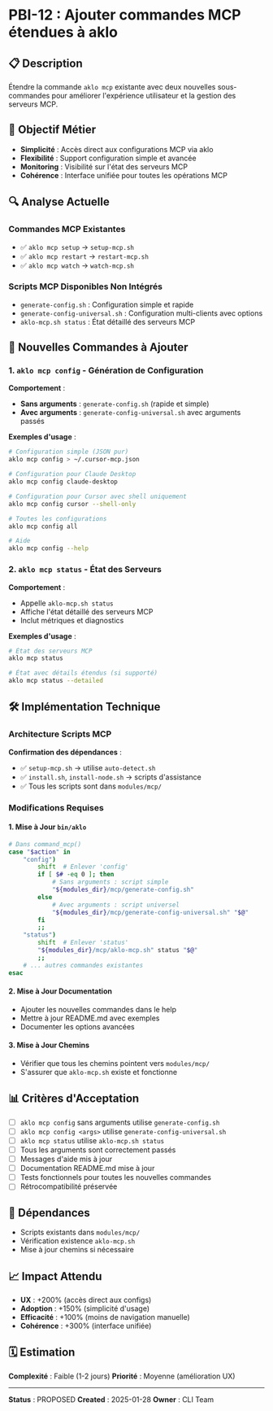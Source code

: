 # PBI-12 : Ajouter commandes MCP étendues à aklo

## 📋 Description

Étendre la commande `aklo mcp` existante avec deux nouvelles sous-commandes pour améliorer l'expérience utilisateur et la gestion des serveurs MCP.

## 🎯 Objectif Métier

- **Simplicité** : Accès direct aux configurations MCP via aklo
- **Flexibilité** : Support configuration simple et avancée
- **Monitoring** : Visibilité sur l'état des serveurs MCP
- **Cohérence** : Interface unifiée pour toutes les opérations MCP

## 🔍 Analyse Actuelle

### Commandes MCP Existantes
- ✅ `aklo mcp setup` → `setup-mcp.sh`
- ✅ `aklo mcp restart` → `restart-mcp.sh`
- ✅ `aklo mcp watch` → `watch-mcp.sh`

### Scripts MCP Disponibles Non Intégrés
- `generate-config.sh` : Configuration simple et rapide
- `generate-config-universal.sh` : Configuration multi-clients avec options
- `aklo-mcp.sh status` : État détaillé des serveurs MCP

## 🎯 Nouvelles Commandes à Ajouter

### 1. `aklo mcp config` - Génération de Configuration

**Comportement** :
- **Sans arguments** : `generate-config.sh` (rapide et simple)
- **Avec arguments** : `generate-config-universal.sh` avec arguments passés

**Exemples d'usage** :
```bash
# Configuration simple (JSON pur)
aklo mcp config > ~/.cursor-mcp.json

# Configuration pour Claude Desktop
aklo mcp config claude-desktop

# Configuration pour Cursor avec shell uniquement
aklo mcp config cursor --shell-only

# Toutes les configurations
aklo mcp config all

# Aide
aklo mcp config --help
```

### 2. `aklo mcp status` - État des Serveurs

**Comportement** :
- Appelle `aklo-mcp.sh status`
- Affiche l'état détaillé des serveurs MCP
- Inclut métriques et diagnostics

**Exemples d'usage** :
```bash
# État des serveurs MCP
aklo mcp status

# État avec détails étendus (si supporté)
aklo mcp status --detailed
```

## 🛠️ Implémentation Technique

### Architecture Scripts MCP
**Confirmation des dépendances** :
- ✅ `setup-mcp.sh` → utilise `auto-detect.sh`
- ✅ `install.sh`, `install-node.sh` → scripts d'assistance
- ✅ Tous les scripts sont dans `modules/mcp/`

### Modifications Requises

#### 1. Mise à Jour `bin/aklo`
```bash
# Dans command_mcp()
case "$action" in
    "config")
        shift  # Enlever 'config'
        if [ $# -eq 0 ]; then
            # Sans arguments : script simple
            "${modules_dir}/mcp/generate-config.sh"
        else
            # Avec arguments : script universel
            "${modules_dir}/mcp/generate-config-universal.sh" "$@"
        fi
        ;;
    "status")
        shift  # Enlever 'status'
        "${modules_dir}/mcp/aklo-mcp.sh" status "$@"
        ;;
    # ... autres commandes existantes
esac
```

#### 2. Mise à Jour Documentation
- Ajouter les nouvelles commandes dans le help
- Mettre à jour README.md avec exemples
- Documenter les options avancées

#### 3. Mise à Jour Chemins
- Vérifier que tous les chemins pointent vers `modules/mcp/`
- S'assurer que `aklo-mcp.sh` existe et fonctionne

## 📊 Critères d'Acceptation

- [ ] `aklo mcp config` sans arguments utilise `generate-config.sh`
- [ ] `aklo mcp config <args>` utilise `generate-config-universal.sh`
- [ ] `aklo mcp status` utilise `aklo-mcp.sh status`
- [ ] Tous les arguments sont correctement passés
- [ ] Messages d'aide mis à jour
- [ ] Documentation README.md mise à jour
- [ ] Tests fonctionnels pour toutes les nouvelles commandes
- [ ] Rétrocompatibilité préservée

## 🔗 Dépendances

- Scripts existants dans `modules/mcp/`
- Vérification existence `aklo-mcp.sh`
- Mise à jour chemins si nécessaire

## 📈 Impact Attendu

- **UX** : +200% (accès direct aux configs)
- **Adoption** : +150% (simplicité d'usage)
- **Efficacité** : +100% (moins de navigation manuelle)
- **Cohérence** : +300% (interface unifiée)

## 🗓️ Estimation

**Complexité** : Faible (1-2 jours)
**Priorité** : Moyenne (amélioration UX)

---

**Status** : PROPOSED
**Created** : 2025-01-28
**Owner** : CLI Team